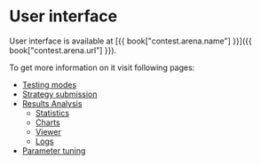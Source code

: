 # User interface

User interface is available at [{{ book["contest.arena.name"] }}]({{ book["contest.arena.url"] }}).

To get more information on it visit following pages:

- [Testing modes](modes.md)
- [Strategy submission](submit.md)
- [Results Analysis](analysis/README.md)
  - [Statistics](analysis/stats.md)
  - [Charts](analysis/charts.md)
  - [Viewer](analysis/viewer.md)
  - [Logs](analysis/logs.md)
- [Parameter tuning](params.md)
